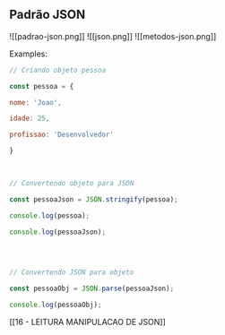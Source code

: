 ## Padrão JSON

![[padrao-json.png]]
![[json.png]]
![[metodos-json.png]]

Examples:

```javascript
// Criando objeto pessoa

const pessoa = {

nome: 'Joao',

idade: 25,

profissao: 'Desenvolvedor'

}

  

// Convertendo objeto para JSON

const pessoaJson = JSON.stringify(pessoa);

console.log(pessoa);

console.log(pessoaJson);

  
  

// Convertendo JSON para objeto

const pessoaObj = JSON.parse(pessoaJson);

console.log(pessoaObj);
```

[[16 - LEITURA MANIPULACAO DE JSON]]